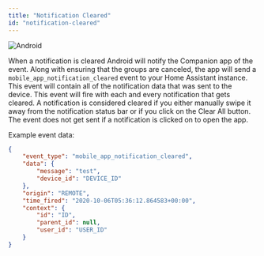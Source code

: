 ```yaml
---
title: "Notification Cleared"
id: "notification-cleared"
---
```


![Android](/assets/android.svg)

When a notification is cleared Android will notify the Companion app of the event. Along with ensuring that the groups are canceled, the app will send a `mobile_app_notification_cleared` event to your Home Assistant instance. This event will contain all of the notification data that was sent to the device. This event will fire with each and every notification that gets cleared. A notification is considered cleared if you either manually swipe it away from the notification status bar or if you click on the Clear All button. The event does not get sent if a notification is clicked on to open the app.

Example event data:

```json
{
    "event_type": "mobile_app_notification_cleared",
    "data": {
        "message": "test",
        "device_id": "DEVICE_ID"
    },
    "origin": "REMOTE",
    "time_fired": "2020-10-06T05:36:12.864583+00:00",
    "context": {
        "id": "ID",
        "parent_id": null,
        "user_id": "USER_ID"
    }
}
```
